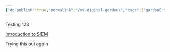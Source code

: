 ```yaml
---
{"dg-publish":true,"permalink":"/my-digital-garden/","tags":["gardenEntry"],"created":"2025-02-06T18:51:33.711-05:00","updated":"2025-02-06T19:15:43.936-05:00"}
---
```


Testing 123

[Introduction to SIEM](Introduction%20to%20SIEM.md)

Trying this out again 